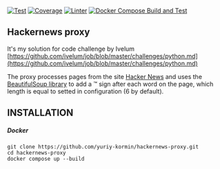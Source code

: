 [![Test](https://github.com/yuriy-kormin/hackernews-proxy/actions/workflows/run_tests.yml/badge.svg)](https://github.com/yuriy-kormin/hackernews-proxy/actions/workflows/run_tests.yml)
[![Coverage](./cov/coverage.svg)](./cov/coverage.xml)
[![Linter](https://github.com/yuriy-kormin/hackernews-proxy/actions/workflows/run_lint.yml/badge.svg)](https://github.com/yuriy-kormin/hackernews-proxy/actions/workflows/run_lint.yml)
[![Docker Compose Build and Test](https://github.com/yuriy-kormin/hackernews-proxy/actions/workflows/docker-build-test.yml/badge.svg)](https://github.com/yuriy-kormin/hackernews-proxy/actions/workflows/docker-build-test.yml)
## Hackernews proxy

It's my solution for code challenge by Ivelum [https://github.com/ivelum/job/blob/master/challenges/python.md](https://github.com/ivelum/job/blob/master/challenges/python.md)

The proxy processes pages from the site  [Hacker News](https://news.ycombinator.com/) and uses the [BeautifulSoup library](https://pypi.org/project/beautifulsoup4/) to add a ™ sign after each word on the page, which length is equal to setted in configuration
(6 by default).

## INSTALLATION

##### Docker

    git clone https://github.com/yuriy-kormin/hackernews-proxy.git
    cd hackernews-proxy
    docker compose up --build